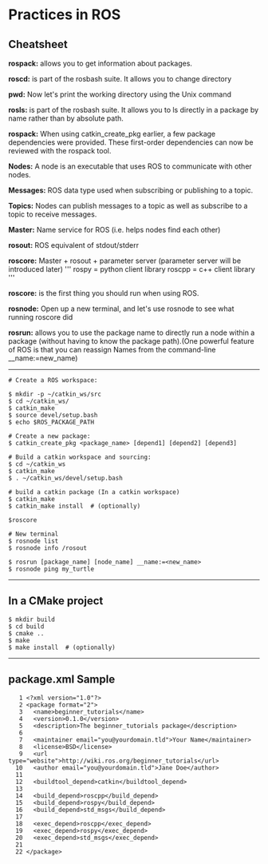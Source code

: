 # Practices in ROS

## Cheatsheet

**rospack:** allows you to get information about packages.

**roscd:** is part of the rosbash suite. It allows you to change directory 

**pwd:** Now let's print the working directory using the Unix command

**rosls:** is part of the rosbash suite. It allows you to ls directly in a package by name rather than by absolute path.

**rospack:** When using catkin_create_pkg earlier, a few package dependencies were provided. These first-order dependencies can now be reviewed with the rospack tool.

**Nodes:** A node is an executable that uses ROS to communicate with other nodes.

**Messages:** ROS data type used when subscribing or publishing to a topic.

**Topics:** Nodes can publish messages to a topic as well as subscribe to a topic to receive messages.

**Master:** Name service for ROS (i.e. helps nodes find each other)

**rosout:** ROS equivalent of stdout/stderr

**roscore:** Master + rosout + parameter server (parameter server will be introduced later)
'''
rospy = python client library
roscpp = c++ client library
'''

**roscore:** is the first thing you should run when using ROS.

**rosnode:** Open up a new terminal, and let's use rosnode to see what running roscore did

**rosrun:** allows you to use the package name to directly run a node within a package (without having to know the package path).(One powerful feature of ROS is that you can reassign Names from the command-line __name:=new_name)
_______________________________________________
```
# Create a ROS workspace:

$ mkdir -p ~/catkin_ws/src
$ cd ~/catkin_ws/
$ catkin_make
$ source devel/setup.bash
$ echo $ROS_PACKAGE_PATH

# Create a new package:
$ catkin_create_pkg <package_name> [depend1] [depend2] [depend3]

# Build a catkin workspace and sourcing: 
$ cd ~/catkin_ws
$ catkin_make
$ . ~/catkin_ws/devel/setup.bash

# build a catkin package (In a catkin workspace)
$ catkin_make
$ catkin_make install  # (optionally)

$roscore

# New terminal
$ rosnode list
$ rosnode info /rosout

$ rosrun [package_name] [node_name] __name:=<new_name>
$ rosnode ping my_turtle
```
_______________________________________________
## In a CMake project
```
$ mkdir build
$ cd build
$ cmake ..
$ make
$ make install  # (optionally)
```
_______________________________________________
## package.xml Sample
```
   1 <?xml version="1.0"?>
   2 <package format="2">
   3   <name>beginner_tutorials</name>
   4   <version>0.1.0</version>
   5   <description>The beginner_tutorials package</description>
   6 
   7   <maintainer email="you@yourdomain.tld">Your Name</maintainer>
   8   <license>BSD</license>
   9   <url type="website">http://wiki.ros.org/beginner_tutorials</url>
  10   <author email="you@yourdomain.tld">Jane Doe</author>
  11 
  12   <buildtool_depend>catkin</buildtool_depend>
  13 
  14   <build_depend>roscpp</build_depend>
  15   <build_depend>rospy</build_depend>
  16   <build_depend>std_msgs</build_depend>
  17 
  18   <exec_depend>roscpp</exec_depend>
  19   <exec_depend>rospy</exec_depend>
  20   <exec_depend>std_msgs</exec_depend>
  21 
  22 </package>
```

